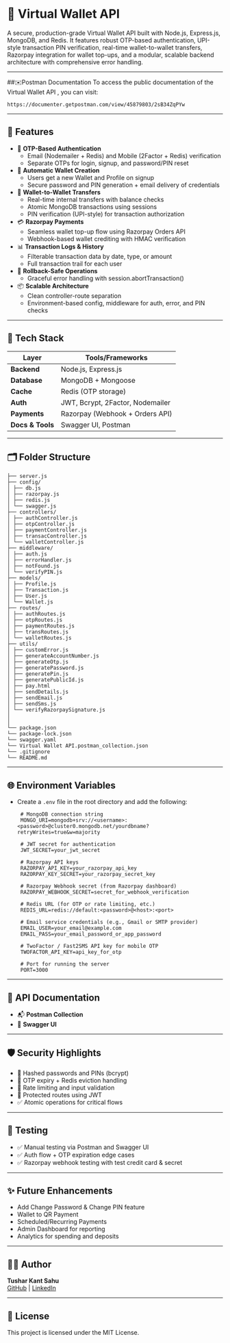 # 💸 Virtual Wallet API

A secure, production-grade Virtual Wallet API built with Node.js, Express.js, MongoDB, and Redis. It features robust OTP-based authentication, UPI-style transaction PIN verification, real-time wallet-to-wallet transfers, Razorpay integration for wallet top-ups, and a modular, scalable backend architecture with comprehensive error handling.

---

##✉️Postman Documentation
To access the public documentation of the Virtual Wallet API , you can visit:
```
https://documenter.getpostman.com/view/45879803/2sB34ZqPYw
```

---

## 🚀 Features

- 🔐 **OTP-Based Authentication**
  - Email (Nodemailer + Redis) and Mobile (2Factor + Redis) verification
  - Separate OTPs for login, signup, and password/PIN reset
- 🧾 **Automatic Wallet Creation**
  - Users get a new Wallet and Profile on signup
  - Secure password and PIN generation + email delivery of credentials
- 🔁 **Wallet-to-Wallet Transfers**
  - Real-time internal transfers with balance checks
  - Atomic MongoDB transactions using sessions
  - PIN verification (UPI-style) for transaction authorization
- 💳 **Razorpay Payments**
  - Seamless wallet top-up flow using Razorpay Orders API
  - Webhook-based wallet crediting with HMAC verification
- 📊 **Transaction Logs & History**
  - Filterable transaction data by date, type, or amount
  - Full transaction trail for each user
- 🔄 **Rollback-Safe Operations**
  - Graceful error handling with session.abortTransaction()
- 📦 **Scalable Architecture**
  - Clean controller-route separation
  - Environment-based config, middleware for auth, error, and PIN checks

---

## 🧱 Tech Stack

| Layer         | Tools/Frameworks |
|---------------|------------------|
| **Backend**   | Node.js, Express.js |
| **Database**  | MongoDB + Mongoose |
| **Cache**     | Redis (OTP storage) |
| **Auth**      | JWT, Bcrypt, 2Factor, Nodemailer |
| **Payments**  | Razorpay (Webhook + Orders API) |
| **Docs & Tools** | Swagger UI, Postman |

---

## 🗂 Folder Structure
    ├── server.js
    ├── config/
    │ ├── db.js
    │ ├── razorpay.js
    │ ├── redis.js
    │ └── swagger.js
    ├── controllers/
    │ ├── authController.js
    │ ├── otpController.js
    │ ├── paymentController.js
    │ ├── transacController.js
    │ └── walletController.js
    ├── middleware/
    │ ├── auth.js
    │ ├── errorHandler.js
    │ ├── notFound.js
    │ └── verifyPIN.js
    ├── models/
    │ ├── Profile.js
    │ ├── Transaction.js
    │ ├── User.js
    │ └── Wallet.js
    ├── routes/
    │ ├── authRoutes.js
    │ ├── otpRoutes.js
    │ ├── paymentRoutes.js
    │ ├── transRoutes.js
    │ └── walletRoutes.js
    ├── utils/
    │ ├── customError.js
    │ ├── generateAccountNumber.js
    │ ├── generateOtp.js
    │ ├── generatePassword.js
    │ ├── generatePin.js
    │ ├── generatePublicId.js
    │ ├── pay.html
    │ ├── sendDetails.js
    │ ├── sendEmail.js
    │ ├── sendSms.js
    │ └── verifyRazorpaySignature.js
    │ 
    │  
    └── package.json
    └── package-lock.json
    └── swagger.yaml
    └── Virtual Wallet API.postman_collection.json
    └── .gitignore
    └── README.md


---

## 🌐 Environment Variables
   - Create a `.env` file in the root directory and add the following:
     ```env
      # MongoDB connection string
      MONGO_URI=mongodb+srv://<username>:<password>@cluster0.mongodb.net/yourdbname?retryWrites=true&w=majority

      # JWT secret for authentication
      JWT_SECRET=your_jwt_secret

      # Razorpay API keys
      RAZORPAY_API_KEY=your_razorpay_api_key
      RAZORPAY_KEY_SECRET=your_razorpay_secret_key

      # Razorpay Webhook secret (from Razorpay dashboard)
      RAZORPAY_WEBHOOK_SECRET=secret_for_webhook_verification

      # Redis URL (for OTP or rate limiting, etc.)
      REDIS_URL=redis://default:<password>@<host>:<port>

      # Email service credentials (e.g., Gmail or SMTP provider)
      EMAIL_USER=your_email@example.com
      EMAIL_PASS=your_email_password_or_app_password

      # TwoFactor / Fast2SMS API key for mobile OTP
      TWOFACTOR_API_KEY=api_key_for_otp

      # Port for running the server
      PORT=3000

     ```

---

## 📑 API Documentation

- 📬 **Postman Collection** 
- 🔎 **Swagger UI** 


---

## 🛡 Security Highlights

- 🔐 Hashed passwords and PINs (bcrypt)
- 🧠 OTP expiry + Redis eviction handling
- 🚨 Rate limiting and input validation
- 🛑 Protected routes using JWT
- ✅ Atomic operations for critical flows

---

## 🧪 Testing

- ✅ Manual testing via Postman and Swagger UI
- ✅ Auth flow + OTP expiration edge cases
- ✅ Razorpay webhook testing with test credit card & secret


---

## ✨ Future Enhancements

-  Add Change Password & Change PIN feature
-  Wallet to QR Payment
-  Scheduled/Recurring Payments
-  Admin Dashboard for reporting
-  Analytics for spending and deposits


---

## 👨‍💻 Author

**Tushar Kant Sahu**  
[GitHub](https://github.com/tush1504) | [LinkedIn](https://www.linkedin.com/in/tushar-kant-sahu-/)

---

## 📜 License

This project is licensed under the MIT License.
